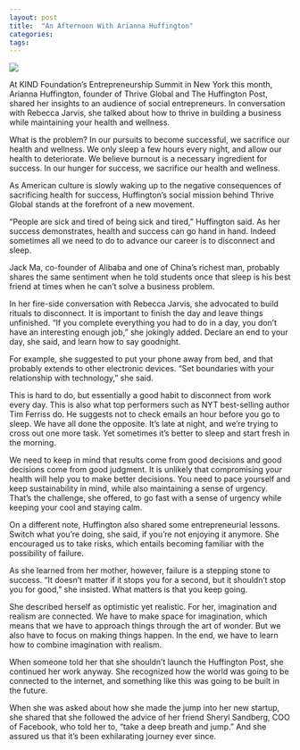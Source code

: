 ```yaml
---
layout: post
title:  "An Afternoon With Arianna Huffington"
categories: 
tags: 
---
```


![](https://cdn-images-1.medium.com/max/1600/1*zu539Yh_edQ6Oc6343LoVA.jpeg)

At KIND Foundation’s Entrepreneurship Summit in New York this month, Arianna Huffington, founder of Thrive Global and The Huffington Post, shared her insights to an audience of social entrepreneurs. In conversation with Rebecca Jarvis, she talked about how to thrive in building a business while maintaining your health and wellness.

What is the problem? In our pursuits to become successful, we sacrifice our health and wellness. We only sleep a few hours every night, and allow our health to deteriorate. We believe burnout is a necessary ingredient for success. In our hunger for success, we sacrifice our health and wellness.

As American culture is slowly waking up to the negative consequences of sacrificing health for success, Huffington’s social mission behind Thrive Global stands at the forefront of a new movement.

“People are sick and tired of being sick and tired,” Huffington said. As her success demonstrates, health and success can go hand in hand. Indeed sometimes all we need to do to advance our career is to disconnect and sleep.

Jack Ma, co-founder of Alibaba and one of China’s richest man, probably shares the same sentiment when he told students once that sleep is his best friend at times when he can’t solve a business problem.

In her fire-side conversation with Rebecca Jarvis, she advocated to build rituals to disconnect. It is important to finish the day and leave things unfinished. “If you complete everything you had to do in a day, you don’t have an interesting enough job,” she jokingly added. Declare an end to your day, she said, and learn how to say goodnight.

For example, she suggested to put your phone away from bed, and that probably extends to other electronic devices. “Set boundaries with your relationship with technology,” she said.

This is hard to do, but essentially a good habit to disconnect from work every day. This is also what top performers such as NYT best-selling author Tim Ferriss do. He suggests not to check emails an hour before you go to sleep. We have all done the opposite. It’s late at night, and we’re trying to cross out one more task. Yet sometimes it’s better to sleep and start fresh in the morning.

We need to keep in mind that results come from good decisions and good decisions come from good judgment. It is unlikely that compromising your health will help you to make better decisions. You need to pace yourself and keep sustainability in mind, while also maintaining a sense of urgency. That’s the challenge, she offered, to go fast with a sense of urgency while keeping your cool and staying calm.

On a different note, Huffington also shared some entrepreneurial lessons. Switch what you’re doing, she said, if you’re not enjoying it anymore. She encouraged us to take risks, which entails becoming familiar with the possibility of failure.

As she learned from her mother, however, failure is a stepping stone to success. “It doesn’t matter if it stops you for a second, but it shouldn’t stop you for good,” she insisted. What matters is that you keep going.

She described herself as optimistic yet realistic. For her, imagination and realism are connected. We have to make space for imagination, which means that we have to approach things through the art of wonder. But we also have to focus on making things happen. In the end, we have to learn how to combine imagination with realism.

When someone told her that she shouldn’t launch the Huffington Post, she continued her work anyway. She recognized how the world was going to be connected to the internet, and something like this was going to be built in the future.

When she was asked about how she made the jump into her new startup, she shared that she followed the advice of her friend Sheryl Sandberg, COO of Facebook, who told her to, “take a deep breath and jump.” And she assured us that it’s been exhilarating journey ever since.
